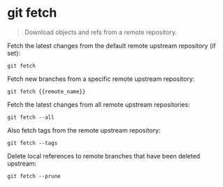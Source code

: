 git fetch
=========

> Download objects and refs from a remote repository.

Fetch the latest changes from the default remote upstream repository (if set):

    git fetch

Fetch new branches from a specific remote upstream repository:

    git fetch {{remote_name}}

Fetch the latest changes from all remote upstream repositories:

    git fetch --all

Also fetch tags from the remote upstream repository:

    git fetch --tags

Delete local references to remote branches that have been deleted upstream:

    git fetch --prune
